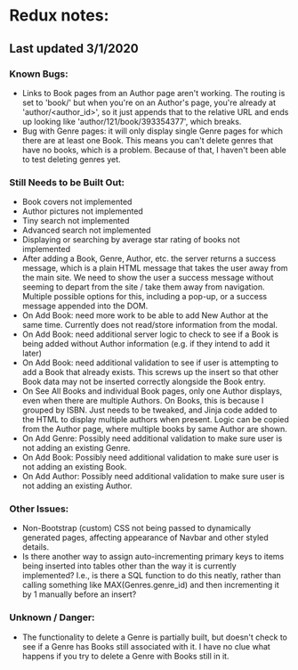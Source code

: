 # Redux notes:
## Last updated 3/1/2020

### Known Bugs:
- Links to Book pages from an Author page aren't working. The routing is set to 'book/<isbn>' but when you're on an Author's page, you're already at 'author/<author_id>', so it just appends that to the relative URL and ends up looking like 'author/121/book/393354377', which breaks.
- Bug with Genre pages: it will only display single Genre pages for which there are at least one Book. This means you can't delete genres that have no books, which is a problem. Because of that, I haven't been able to test deleting genres yet.

### Still Needs to be Built Out:
- Book covers not implemented
- Author pictures not implemented
- Tiny search not implemented
- Advanced search not implemented
- Displaying or searching by average star rating of books not implemented
- After adding a Book, Genre, Author, etc. the server returns a success message, which is a plain HTML message that takes the user away from the main site. We need to show the user a success message without seeming to depart from the site / take them away from navigation. Multiple possible options for this, including a pop-up, or a success message appended into the DOM.
- On Add Book: need more work to be able to add New Author at the same time. Currently does not read/store information from the modal.
- On Add Book: need additional server logic to check to see if a Book is being added without Author information (e.g. if they intend to add it later)
- On Add Book: need additional validation to see if user is attempting to add a Book that already exists. This screws up the insert so that other Book data may not be inserted correctly alongside the Book entry.
- On See All Books and individual Book pages, only one Author displays, even when there are multiple Authors. On Books, this is because I grouped by ISBN. Just needs to be tweaked, and Jinja code added to the HTML to display multiple authors when present. Logic can be copied from the Author page, where multiple books by same Author are shown.
- On Add Genre: Possibly need additional validation to make sure user is not adding an existing Genre.
- On Add Book: Possibly need additional validation to make sure user is not adding an existing Book.
- On Add Author: Possibly need additional validation to make sure user is not adding an existing Author.

### Other Issues:
- Non-Bootstrap (custom) CSS not being passed to dynamically generated pages, affecting appearance of Navbar and other styled details.
- Is there another way to assign auto-incrementing primary keys to items being inserted into tables other than the way it is currently implemented? I.e., is there a SQL function to do this neatly, rather than calling something like MAX(Genres.genre_id) and then incrementing it by 1 manually before an insert?

### Unknown / Danger:
- The functionality to delete a Genre is partially built, but doesn't check to see if a Genre has Books still associated with it. I have no clue what happens if you try to delete a Genre with Books still in it.
